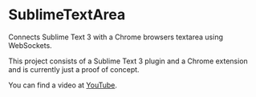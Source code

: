 SublimeTextArea
===============

Connects Sublime Text 3 with a Chrome browsers textarea using WebSockets.

This project consists of a Sublime Text 3 plugin and a Chrome extension and is currently just a proof of concept.

You can find a video at [YouTube](http://www.youtube.com/watch?v=zffEqq2J-mM&feature=share).
